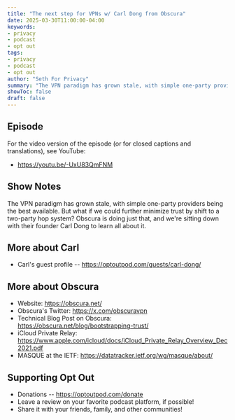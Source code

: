 ```yaml
---
title: "The next step for VPNs w/ Carl Dong from Obscura"
date: 2025-03-30T11:00:00-04:00
keywords:
- privacy
- podcast
- opt out
tags:
- privacy
- podcast
- opt out
author: "Seth For Privacy"
summary: "The VPN paradigm has grown stale, with simple one-party providers being the best available. But what if we could further minimize trust by shift to a two-party hop system? Obscura is doing just that, and we're sitting down with their founder Carl Dong to learn all about it."
showToc: false
draft: false
---
```


## Episode

<div id="buzzsprout-player-16869590"></div><script src="https://www.buzzsprout.com/1790481/episodes/16869590-the-next-step-for-vpns-w-carl-dong-from-obscura.js?container_id=buzzsprout-player-16869590&player=small" type="text/javascript" charset="utf-8"></script>

For the video version of the episode (or for closed captions and translations), see YouTube:

- <https://youtu.be/-UxU83QmFNM>

## Show Notes

The VPN paradigm has grown stale, with simple one-party providers being the best available. But what if we could further minimize trust by shift to a two-party hop system? Obscura is doing just that, and we're sitting down with their founder Carl Dong to learn all about it.

## More about Carl

- Carl's guest profile -- <https://optoutpod.com/guests/carl-dong/>

## More about Obscura

- Website: <https://obscura.net/>
- Obscura's Twitter: <https://x.com/obscuravpn>
- Technical Blog Post on Obscura: <https://obscura.net/blog/bootstrapping-trust/>
- iCloud Private Relay: <https://www.apple.com/icloud/docs/iCloud_Private_Relay_Overview_Dec2021.pdf>
- MASQUE at the IETF: <https://datatracker.ietf.org/wg/masque/about/>

## Supporting Opt Out

- Donations -- <https://optoutpod.com/donate>
- Leave a review on your favorite podcast platform, if possible!
- Share it with your friends, family, and other communities!
